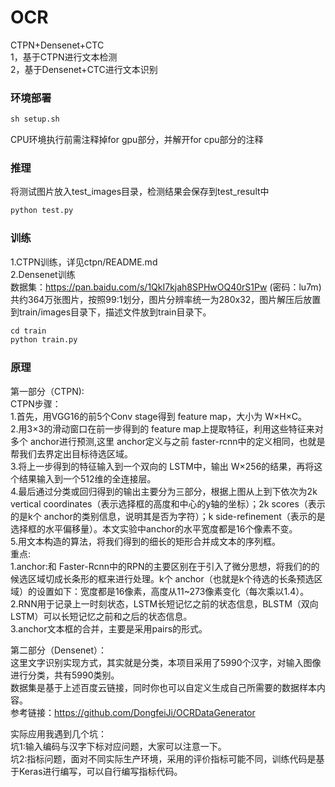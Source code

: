 # OCR
CTPN+Densenet+CTC   
1，基于CTPN进行文本检测  
2，基于Densenet+CTC进行文本识别  
  
### 环境部署  
```python
sh setup.sh  
```
CPU环境执行前需注释掉for gpu部分，并解开for cpu部分的注释  
   
### 推理     
将测试图片放入test_images目录，检测结果会保存到test_result中  
```python
python test.py   
```
  
### 训练  
1.CTPN训练，详见ctpn/README.md     
2.Densenet训练   
数据集：https://pan.baidu.com/s/1QkI7kjah8SPHwOQ40rS1Pw (密码：lu7m)  
共约364万张图片，按照99:1划分，图片分辨率统一为280x32，图片解压后放置到train/images目录下，描述文件放到train目录下。  
```python
cd train
python train.py
```
  
### 原理  
第一部分（CTPN):   
CTPN步骤：  
1.首先，用VGG16的前5个Conv stage得到 feature map，大小为 W×H×C。  
2.用3×3的滑动窗口在前一步得到的 feature map上提取特征，利用这些特征来对多个 anchor进行预测,这里 anchor定义与之前 faster-rcnn中的定义相同，也就是帮我们去界定出目标待选区域。  
3.将上一步得到的特征输入到一个双向的 LSTM中，输出 W×256的结果，再将这个结果输入到一个512维的全连接层。  
4.最后通过分类或回归得到的输出主要分为三部分，根据上图从上到下依次为2k vertical coordinates（表示选择框的高度和中心的y轴的坐标）；2k scores（表示的是k个 anchor的类别信息，说明其是否为字符）；k side-refinement（表示的是选择框的水平偏移量）。本文实验中anchor的水平宽度都是16个像素不变。  
5.用文本构造的算法，将我们得到的细长的矩形合并成文本的序列框。  
重点:  
1.anchor:和 Faster-Rcnn中的RPN的主要区别在于引入了微分思想，将我们的的候选区域切成长条形的框来进行处理。k个 anchor（也就是k个待选的长条预选区域）的设置如下：宽度都是16像素，高度从11~273像素变化（每次乘以1.4）。  
2.RNN用于记录上一时刻状态，LSTM长短记忆之前的状态信息，BLSTM（双向LSTM）可以长短记忆之前和之后的状态信息。   
3.anchor文本框的合并，主要是采用pairs的形式。  
        
            
第二部分（Densenet）：  
这里文字识别实现方式，其实就是分类，本项目采用了5990个汉字，对输入图像进行分类，共有5990类别。  
数据集是基于上述百度云链接，同时你也可以自定义生成自己所需要的数据样本内容。  
参考链接：https://github.com/DongfeiJi/OCRDataGenerator  
     
实际应用我遇到几个坑：  
坑1:输入编码与汉字下标对应问题，大家可以注意一下。  
坑2:指标问题，面对不同实际生产环境，采用的评价指标可能不同，训练代码是基于Keras进行编写，可以自行编写指标代码。
